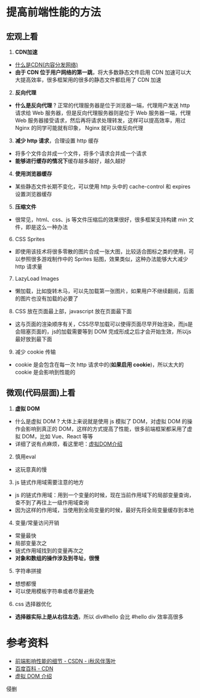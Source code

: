 # 提高前端性能的方法
## 宏观上看
1. **CDN加速**
  * [什么是CDN(内容分发网络)](https://baike.baidu.com/item/CDN/420951?fr=aladdin)
  * **由于 CDN 位于用户网络的第一跳**，将大多数静态文件启用 CDN 加速可以大大提高效率，很多框架用的很多的静态文件都启用了 CDN 加速
2. **反向代理**
  * **什么是反向代理** ? 正常的代理服务器是位于浏览器一端，代理用户发送 http 请求给 Web 服务器，但是反向代理服务器则是位于 Web 服务器一端，代理 Web 服务器接受请求，然后再将请求处理转发，这样可以提高效率，用过 Nginx 的同学可能就有印象， Nginx 就可以做反向代理
3. **减少 http 请求**，合理设置 http 缓存
  * 将多个文件合并成一个文件，将多个请求合并成一个请求
  * **能够进行缓存的情况下**缓存越多越好，越久越好
4. **使用浏览器缓存**
  * 某些静态文件长期不变化，可以使用 http 头中的 cache-control 和 expires设置浏览器缓存
5. **压缩文件**
  * 很常见，html、css、js 等文件压缩后的效果很好，很多框架支持构建 min 文件，即是这么一种办法
6. CSS Sprites
  * 即使用该技术将很多零散的图片合成一张大图，比较适合图标之类的使用，可以参照很多游戏制作中的 Sprites 贴图，效果类似，这种办法能够大大减少 http 请求量
7. LazyLoad Images
  * 懒加载，比如旋转木马，可以先加载第一张图片，如果用户不继续翻阅，后面的图片也没有加载的必要了
8. CSS 放在页面最上部，javascript 放在页面最下面
  * 这与页面的渲染顺序有关，CSS尽早加载可以使得页面尽早开始渲染，而js是会阻塞页面的，js的加载需要等到 DOM 完成形成之后才会开始生效，所以js最好放到最下面
9. 减少 cookie 传输
  * cookie 是会包含在每一次 http 请求中的(**如果启用 cookie**)，所以太大的 cookie 是会影响到性能的

## 微观(代码层面)上看
1. **虚拟 DOM**
  * 什么是虚拟 DOM ? 大体上来说就是使用 js 模拟了 DOM，对虚拟 DOM 的操作会影响到真正的 DOM，这样的方式提高了性能，很多前端框架都采用了虚拟 DOM，比如 Vue、React 等等
  * 详细了说有点麻烦，看这里吧：[虚拟DOM介绍](https://www.jianshu.com/p/616999666920)
2. 慎用eval
  * 这玩意真的慢
3. js 链式作用域需要注意的地方
  * js 的链式作用域：用到一个变量的时候，现在当前作用域下的局部变量查询，查不到了再往上一级作用域查询
  * 因为这样的作用域，当使用到全局变量的时候，最好先将全局变量缓存到本地
4. 变量/常量访问开销
  * 常量最快
  * 局部变量次之
  * 链式作用域找到的变量再次之
  * **对象和数组的操作涉及到寻址，很慢**
5. 字符串拼接
  * 想想都慢
  * 可以使用模板字符串或者尽量避免
6. css 选择器优化
  * **选择器实际上是从右往左选**，所以 div#hello 会比 #hello div 效率高很多

# 参考资料
* [前端影响性能的细节 - CSDN - i秋风伴落叶](https://blog.csdn.net/zxf1242652895/article/details/76126675)
* [百度百科 - CDN](https://baike.baidu.com/item/CDN/420951?fr=aladdin)
* [虚拟 DOM 介绍](https://www.jianshu.com/p/616999666920)

侵删
